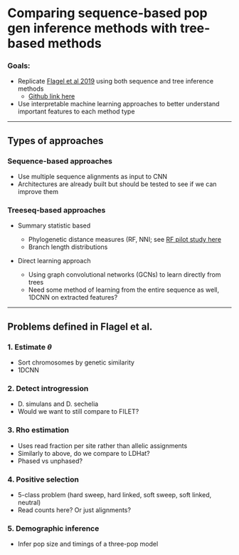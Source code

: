 # Comparing sequence-based pop gen inference methods with tree-based methods

### Goals: 
- Replicate [Flagel et al 2019](https://academic.oup.com/mbe/article/36/2/220/5229930) using both sequence and tree inference methods
  - [Github link here](https://github.com/flag0010/pop_gen_cnn/tree/master)
- Use interpretable machine learning approaches to better understand important features to each method type

---

## Types of approaches

### Sequence-based approaches

- Use multiple sequence alignments as input to CNN
- Architectures are already built but should be tested to see if we can improve them

### Treeseq-based approaches

- Summary statistic based
  - Phylogenetic distance measures (RF, NNI; see [RF pilot study here](/pilot/pilot.ipynb)
  - Branch length distributions
  
- Direct learning approach
  - Using graph convolutional networks (GCNs) to learn directly from trees
  - Need some method of learning from the entire sequence as well, 1DCNN on extracted features?
  
---

## Problems defined in Flagel et al.

### 1. Estimate $\theta$ 

- Sort chromosomes by genetic similarity
- 1DCNN

### 2. Detect introgression

- D. simulans and D. sechelia
- Would we want to still compare to FILET?

### 3. Rho estimation

- Uses read fraction per site rather than allelic assignments
- Similarly to above, do we compare to LDHat?
- Phased vs unphased? 

### 4. Positive selection

- 5-class problem (hard sweep, hard linked, soft sweep, soft linked, neutral)
- Read counts here? Or just alignments?

### 5. Demographic inference

- Infer pop size and timings of a three-pop model

